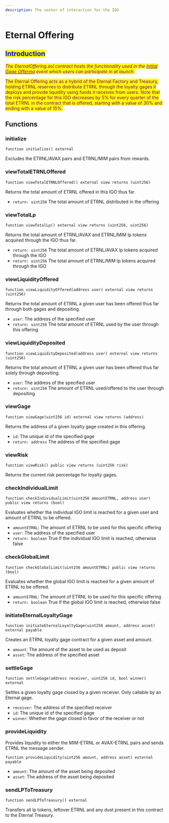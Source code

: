 ```yaml
---
description: The center of interaction for the IGO
---
```


# Eternal Offering

## <mark style="color:blue;">Introduction</mark>

_<mark style="color:purple;">The EternalOffering.sol contract hosts the functionality used in the</mark>_ [_<mark style="color:purple;">Initial Gage Offering</mark>_](../../../products-services/gages/loyalty-gage/initial-gage-offering.md) _<mark style="color:purple;">event which users can participate in at launch.</mark>_&#x20;

<mark style="color:purple;">The Eternal Offering acts as a hybrid of the Eternal Factory and Treasury, holding ETRNL reserves to distribute ETRNL through the loyalty gages it deploys and provide liquidity using funds it receives from users. Note that the risk percentage for this IGO decreases by 5% for every quarter of the total ETRNL in the contract that is offered, starting with a value of 30% and ending with a value of 15%.</mark>

## Functions

### initialize

```
function initialize() external
```

Excludes the ETRNL/AVAX pairs and ETRNL/MIM pairs from rewards.

### viewTotalETRNLOffered

```
function viewTotalETRNLOffered() external view returns (uint256)
```

Returns the total amount of ETRNL offered in this IGO thus far.&#x20;

* `return: uint256` The total amount of ETRNL distributed in the offering

### viewTotalLp

```
function viewTotalLp() external view returns (uint256, uint256)
```

Returns the total amount of ETRNL/AVAX and ETRNL/MIM lp tokens acquired through the IGO thus far.

* `return: uint256` The total amount of ETRNL/AVAX lp tokens acquired through the IGO
* `return: uint256` The total amount of ETRNL/MIM lp tokens acquired through the IGO

### viewLiquidityOffered

```
function viewLiquidityOffered(address user) external view returns (uint256)
```

Returns the total amount of ETRNL a given user has been offered thus far through both gages and depositing.

* `user`: The address of the specified user
* `return: uint256` The total amount of ETRNL used by the user through this offering

### viewLiquidityDeposited

```
function viewLiquidityDeposited(address user) external view returns (uint256)
```

Returns the total amount of ETRNL a given user has been offered thus far solely through depositing.

* `user`: The address of the specified user
* `return: uint256` The amount of ETRNL used/offered to the user through depositing

### viewGage

```
function viewGage(uint256 id) external view returns (address)
```

Returns the address of a given loyalty gage created in this offering.

* `id`: The unique id of the specified gage
* `return: address` The address of the specified gage

### viewRisk

```
function viewRisk() public view returns (uint256 risk)
```

Returns the current risk percentage for loyalty gages.

### checkIndividualLimit

```
function checkIndividualLimit(uint256 amountETRNL, address user) public view returns (bool)
```

Evaluates whether the individual IGO limit is reached for a given user and amount of ETRNL to be offered.

* `amountETRNL`: The amount of ETRNL to be used for this specific offering
* `user`: The address of the specified user
* `return: boolean` True if the individual IGO limit is reached, otherwise false

### checkGlobalLimit

```
function checkGlobalLimit(uint256 amountETRNL) public view returns (bool)
```

Evaluates whether the global IGO limit is reached for a given amount of ETRNL to be offered.

* `amountETRNL`: The amount of ETRNL to be used for this specific offering
* `return: boolean` True if the global IGO limit is reached, otherwise false

### initiateEternalLoyaltyGage

```
function initiateEternalLoyaltyGage(uint256 amount, address asset) external payable
```

Creates an ETRNL loyalty gage contract for a given asset and amount.&#x20;

* `amount`: The amount of the asset to be used as deposit
* `asset`: The address of the specified asset

### settleGage

```
function settleGage(address receiver, uint256 id, bool winner) external
```

Settles a given loyalty gage closed by a given receiver. Only callable by an Eternal gage.

* `receiver`: The address of the specified receiver
* `id`: The unique id of the specified gage
* `winner`: Whether the gage closed in favor of the receiver or not

### provideLiquidity

Provides liquidity to either the MIM-ETRNL or AVAX-ETRNL pairs and sends ETRNL the message sender.

```
function provideLiquidity(uint256 amount, address asset) external payable
```

* `amount`: The amount of the asset being deposited
* `asset`: The address of the asset being deposited

### sendLPToTreasury

```
function sendLPToTreasury() external
```

Transfers all lp tokens, leftover ETRNL and any dust present in this contract to the Eternal Treasury.
